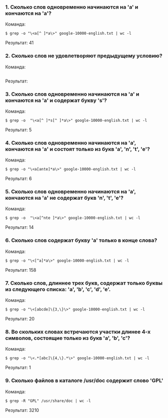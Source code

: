 ### 1. Сколько слов одновременно начинаются на 'a' и кончаются на 'a'?

Команда:

```
$ grep -o "\<a[^ ]*a\>" google-10000-english.txt | wc -l
```

Результат: 41

### 2. Сколько слов не удовлетворяют предыдущему условию?

Команда:

```

```

Результат:

### 3. Сколько слов одновременно начинаются на 'a' и кончаются на 'a' и содержат букву 's'?

Команда:

```
$ grep -o  "\<a[^ ]*s[^ ]*a\>" google-10000-english.txt | wc -l
```

Результат: 5

### 4. Сколько слов одновременно начинаются на 'a', кончаются на 'a' и состоят только из букв 'a', 'n', 't', 'e'?

Команда:

```
$ grep -o "\<a[ante]*a\>" google-10000-english.txt | wc -l
```

Результат: 6

### 5. Сколько слов одновременно начинаются на 'a', кончаются на 'a' не содержат букв 'n', 't', 'e'?

Команда:

```
$ grep -o  "\<a[^nte ]*a\>" google-10000-english.txt | wc -l
```

Результат: 14

### 6. Сколько слов содержат букву 'a' только в конце слова?

Команда:

```
$ grep -o "\<[^a]*a\>" google-10000-english.txt | wc -l
```

Результат: 158

### 7. Сколько слов, длиннее трех букв, содержат только буквы из следующего списка: 'a', 'b', 'c', 'd', 'e'.

Команда:

```
$ grep -o "\<[abcde]\{3,\}\>" google-10000-english.txt | wc -l
```

Результат: 20

### 8. Во скольких словах встречаются участки длинее 4-х символов, состоящие только из букв 'a', 'b', 'c'?

Команда:

```
$ grep -o "\<.*[abc]\{4,\}.*\>" google-10000-english.txt | wc -l
```

Результат: 1

### 9. Сколько файлов в каталоге /usr/doc содержит слово 'GPL'

Команда:


```
$ grep -R "GPL" /usr/share/doc | wc -l
```

Результат: 3210
